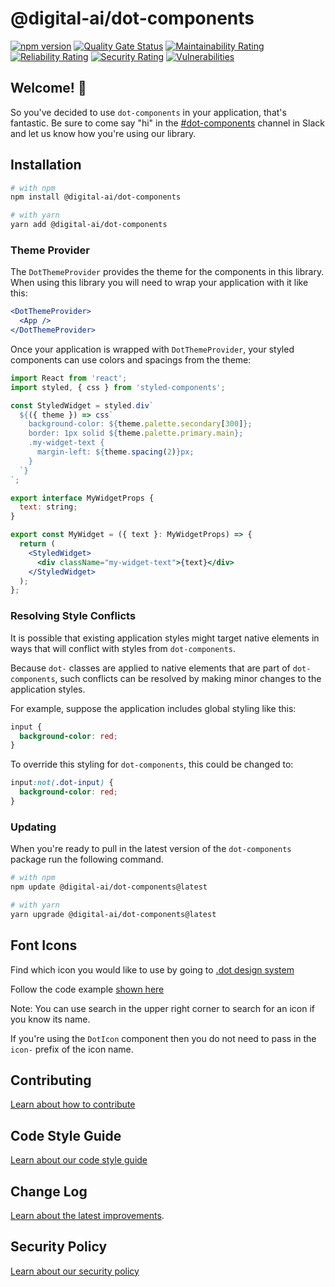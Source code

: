 # @digital-ai/dot-components

[![npm version](https://badge.fury.io/js/%40digital-ai%2Fdot-components.svg)](https://badge.fury.io/js/%40digital-ai%2Fdot-components)
[![Quality Gate Status](https://sonarcloud.io/api/project_badges/measure?project=digital-ai_dot-components&metric=alert_status&token=ba1ac26fcfd0a9737112911ea4ac2d9a2b6f066f)](https://sonarcloud.io/dashboard?id=digital-ai_dot-components)
[![Maintainability Rating](https://sonarcloud.io/api/project_badges/measure?project=digital-ai_dot-components&metric=sqale_rating&token=ba1ac26fcfd0a9737112911ea4ac2d9a2b6f066f)](https://sonarcloud.io/dashboard?id=digital-ai_dot-components)
[![Reliability Rating](https://sonarcloud.io/api/project_badges/measure?project=digital-ai_dot-components&metric=reliability_rating&token=ba1ac26fcfd0a9737112911ea4ac2d9a2b6f066f)](https://sonarcloud.io/dashboard?id=digital-ai_dot-components)
[![Security Rating](https://sonarcloud.io/api/project_badges/measure?project=digital-ai_dot-components&metric=security_rating&token=ba1ac26fcfd0a9737112911ea4ac2d9a2b6f066f)](https://sonarcloud.io/dashboard?id=digital-ai_dot-components)
[![Vulnerabilities](https://sonarcloud.io/api/project_badges/measure?project=digital-ai_dot-components&metric=vulnerabilities&token=ba1ac26fcfd0a9737112911ea4ac2d9a2b6f066f)](https://sonarcloud.io/dashboard?id=digital-ai_dot-components)

## Welcome! 👋

So you've decided to use `dot-components` in your application, that's fantastic. Be sure to come say "hi" in the [#dot-components](https://app.slack.com/client/T02GN6UQX/C01GVS9T7GV) channel in Slack and let us know how you're using our library.

## Installation

```sh
# with npm
npm install @digital-ai/dot-components

# with yarn
yarn add @digital-ai/dot-components
```

### Theme Provider

The `DotThemeProvider` provides the theme for the components in this library. When using this library you will need to wrap your application with it like this:

```jsx
<DotThemeProvider>
  <App />
</DotThemeProvider>
```

Once your application is wrapped with `DotThemeProvider`, your styled components can use colors and spacings from the theme:

```jsx
import React from 'react';
import styled, { css } from 'styled-components';

const StyledWidget = styled.div`
  ${({ theme }) => css`
    background-color: ${theme.palette.secondary[300]};
    border: 1px solid ${theme.palette.primary.main};
    .my-widget-text {
      margin-left: ${theme.spacing(2)}px;
    }
  `}
`;

export interface MyWidgetProps {
  text: string;
}

export const MyWidget = ({ text }: MyWidgetProps) => {
  return (
    <StyledWidget>
      <div className="my-widget-text">{text}</div>
    </StyledWidget>
  );
};
```

### Resolving Style Conflicts

It is possible that existing application styles might target native elements in ways that will conflict with styles from `dot-components`.

Because `dot-` classes are applied to native elements that are part of `dot-components`, such conflicts can be resolved by making minor changes to the application styles.

For example, suppose the application includes global styling like this:

```css
input {
  background-color: red;
}
```

To override this styling for `dot-components`, this could be changed to:

```css
input:not(.dot-input) {
  background-color: red;
}
```

### Updating

When you're ready to pull in the latest version of the `dot-components` package run the following command.

```sh
# with npm
npm update @digital-ai/dot-components@latest

# with yarn
yarn upgrade @digital-ai/dot-components@latest
```

## Font Icons

Find which icon you would like to use by going to [.dot design system](https://zeroheight.com/4a9ac476a/p/13a447-icons/b/43c8ca)

Follow the code example [shown here](https://storybook.lisbon-dev.com/?path=/docs/components-icon--default)

Note: You can use search in the upper right corner to search for an icon if you know its name.

If you're using the `DotIcon` component then you do not need to pass in the `icon-` prefix of the icon name.

## Contributing

[Learn about how to contribute](https://zeroheight.com/4a9ac476a/p/50279a-developers/b/631dc3)

## Code Style Guide

[Learn about our code style guide](https://zeroheight.com/4a9ac476a/p/50279a-developers/b/75551c)

## Change Log

[Learn about the latest improvements](https://zeroheight.com/4a9ac476a/p/50279a-developers/b/95a7cc).

## Security Policy

[Learn about our security policy](https://zeroheight.com/4a9ac476a/p/50279a-developers/b/098239)

